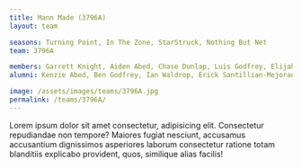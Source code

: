 ```yaml
---
title: Mann Made (3796A)
layout: team

seasons: Turning Point, In The Zone, StarStruck, Nothing But Net
team: 3796A

members: Garrett Knight, Aiden Abed, Chase Dunlap, Luis Godfrey, Elijah Leblanc, Christopher Rodriguez
alumni: Kenzie Abed, Ben Godfrey, Ian Waldrop, Erick Santillian-Mejorada

image: /assets/images/teams/3796A.jpg
permalink: /teams/3796A/
---
```


Lorem ipsum dolor sit amet consectetur, adipisicing elit. Consectetur repudiandae non tempore? Maiores fugiat nesciunt, accusamus accusantium dignissimos asperiores laborum consectetur ratione totam blanditiis explicabo provident, quos, similique alias facilis!